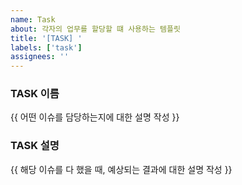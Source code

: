 ```yaml
---
name: Task
about: 각자의 업무를 할당할 떄 사용하는 템플릿
title: '[TASK] '
labels: ['task']
assignees: ''
---
```


### TASK 이름
{{ 어떤 이슈를 담당하는지에 대한 설명 작성 }}

### TASK 설명
 {{ 해당 이슈를 다 했을 때, 예상되는 결과에 대한 설명 작성 }}


